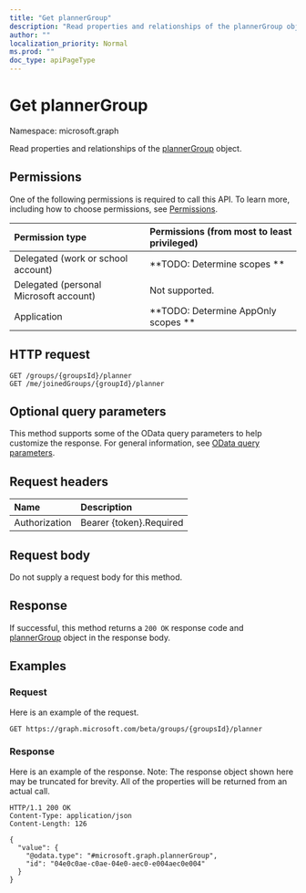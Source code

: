 ```yaml
---
title: "Get plannerGroup"
description: "Read properties and relationships of the plannerGroup object."
author: ""
localization_priority: Normal
ms.prod: ""
doc_type: apiPageType
---
```


# Get plannerGroup

Namespace: microsoft.graph

Read properties and relationships of the [plannerGroup](../resources/plannergroup.md) object.

## Permissions
One of the following permissions is required to call this API. To learn more, including how to choose permissions, see [Permissions](/concepts/permissions-reference.md).

|Permission type|Permissions (from most to least privileged)|
|:---|:---|
|Delegated (work or school account)|**TODO: Determine scopes **|
|Delegated (personal Microsoft account)|Not supported.|
|Application|**TODO: Determine AppOnly scopes **|

## HTTP request
<!-- {
  "blockType": "ignored"
}
-->
``` http
GET /groups/{groupsId}/planner
GET /me/joinedGroups/{groupId}/planner
```

## Optional query parameters
This method supports some of the OData query parameters to help customize the response. For general information, see [OData query parameters](/graph/query-parameters).

## Request headers
|Name|Description|
|:---|:---|
|Authorization|Bearer {token}.Required|

## Request body
Do not supply a request body for this method.

## Response
If successful, this method returns a `200 OK` response code and [plannerGroup](../resources/plannergroup.md) object in the response body.

## Examples

### Request
Here is an example of the request.
<!-- {
  "blockType": "request",
  "name": "get_plannergroup"
}
-->
``` http
GET https://graph.microsoft.com/beta/groups/{groupsId}/planner
```

### Response
Here is an example of the response. Note: The response object shown here may be truncated for brevity. All of the properties will be returned from an actual call.
<!-- {
  "blockType": "response",
  "truncated": true,
  "@odata.type": "microsoft.graph.plannerGroup"
}
-->
``` http
HTTP/1.1 200 OK
Content-Type: application/json
Content-Length: 126

{
  "value": {
    "@odata.type": "#microsoft.graph.plannerGroup",
    "id": "04e0c0ae-c0ae-04e0-aec0-e004aec0e004"
  }
}
```

